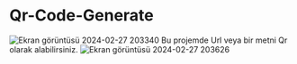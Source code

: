 ﻿# Qr-Code-Generate
![Ekran görüntüsü 2024-02-27 203340](https://github.com/ynsemr46/Qr-Code-Generate/assets/108482060/9976c10f-6d4f-49b3-a6dd-5618f000ce9d)
Bu projemde Url veya bir metni Qr olarak alabilirsiniz.
![Ekran görüntüsü 2024-02-27 203626](https://github.com/ynsemr46/Qr-Code-Generate/assets/108482060/954d4987-5299-4bf3-aa7b-57743ac7e270)
